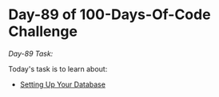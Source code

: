 # Day-89 of 100-Days-Of-Code Challenge

*Day-89 Task:*

Today's task is to learn about:

- [Setting Up Your Database](https://nextjs.org/learn/dashboard-app/setting-up-your-database)